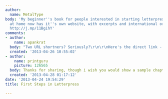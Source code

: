 ```yaml
---
author:
  name: MetalType
body: 'My beginner''s book for people interested in starting letterpress printing
  at home now has it''s own website, with excerpts and international ordering details:
  http://j.mp/11BgihY'
comments:
- author:
    name: apankrat
  body: "Two URL shortners? Seriously?\r\n\r\nHere's the direct link - http://www.metaltype.co.uk/steps"
  created: '2013-04-26 10:55:02'
- author:
    name: printguru
    picture: 126565
  body: Thanks for sharing, though i wish you would show a sample chapter or something.
  created: '2013-04-28 01:17:12'
date: '2013-04-24 19:54:29'
title: First Steps in Letterpress

---
```

